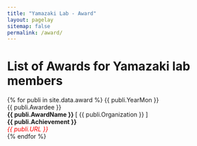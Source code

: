 ```yaml
---
title: "Yamazaki Lab - Award"
layout: pagelay
sitemap: false
permalink: /award/
---
```


<!-- excerpt: "Yamazaki Lab -- Award" -->


# List of Awards for Yamazaki lab members

{% for publi in site.data.award %}
{{ publi.YearMon }} <br>
{{ publi.Awardee }} <br>
<b> {{ publi.AwardName }} </b> [ {{ publi.Organization }} ] <br>
<b> {{ publi.Achievement }}</b><br>
<em><font color="red">{{ publi.URL }}</font></em> <br>
{% endfor %}

